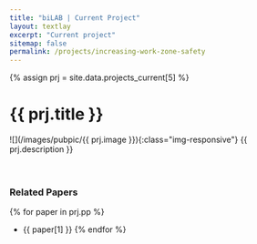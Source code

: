 ```yaml
---
title: "biLAB | Current Project"
layout: textlay
excerpt: "Current project"
sitemap: false
permalink: /projects/increasing-work-zone-safety
---
```


{% assign prj = site.data.projects_current[5] %}
# {{ prj.title }}
![](/images/pubpic/{{ prj.image }}){:class="img-responsive"}
{{ prj.description }}  
<br><br>

### Related Papers
{% for paper in prj.pp %}
* {{ paper[1] }}
{% endfor %}
<br>